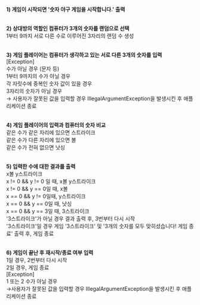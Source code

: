 **1) 게임이 시작되면 '숫자 야구 게임을 시작합니다.' 출력**<br><br>

**2) 상대방의 역할인 컴퓨터가 3개의 숫자를 랜덤으로 선택**<br>
1부터 9까지 서로 다른 수로 이루어진 3자리의 랜덤 수 생성<br><br>

**3) 게임 플레이어는 컴퓨터가 생각하고 있는 서로 다른 3개의 숫자를 입력**<br>
[Exception]<br>
수가 아닐 경우 (문자 등)<br>
1부터 9까지의 수가 아닐 경우<br>
각 자릿수에 중복인 숫자 값이 있을 경우<br>
3자리의 숫자가 아닐 경우<br>
→ 사용자가 잘못된 값을 입력할 경우 IllegalArgumentException을 발생시킨 후 애플리케이션 종료<br><br>

**4) 게임 플레이어의 입력과 컴퓨터의 숫자 비교**<br>
같은 수가 같은 자리에 있으면 스트라이크<br>
같은 수가 다른 자리에 있으면 볼<br>
같은 수가 전혀 없으면 낫싱<br><br>

**5) 입력한 수에 대한 결과를 출력**<br>
x볼 y스트라이크<br>
x != 0 && y != 0 일 때, x볼 y스트라이크<br>
x != 0 && y == 0일 때, x볼<br>
x == 0 && y != 0일때, y스트라이크<br>
x == 0 && y == 0일 때, 낫싱<br>
x == 0 && y == 3일 때, 3스트라이크<br>
'3스트라이크'가 아닐 경우 결과 출력 후, 3번부터 다시 시작<br>
'3스트라이크'일 경우 게임 '3스트라이크' 및 '3개의 숫자를 모두 맞히셨습니다! 게임 종료' 출력 후, 게임 종료<br><br>

**6) 게임이 끝난 후 재시작/종료 여부 입력**<br>
1일 경우, 2번부터 다시 시작<br>
2일 경우, 게임 종료<br>
[Exception]<br>
1 또는 2 수가 아닐 경우<br>
→사용자가 잘못된 값을 입력할 경우 IllegalArgumentException을 발생시킨 후 애플리케이션 종료<br><br>